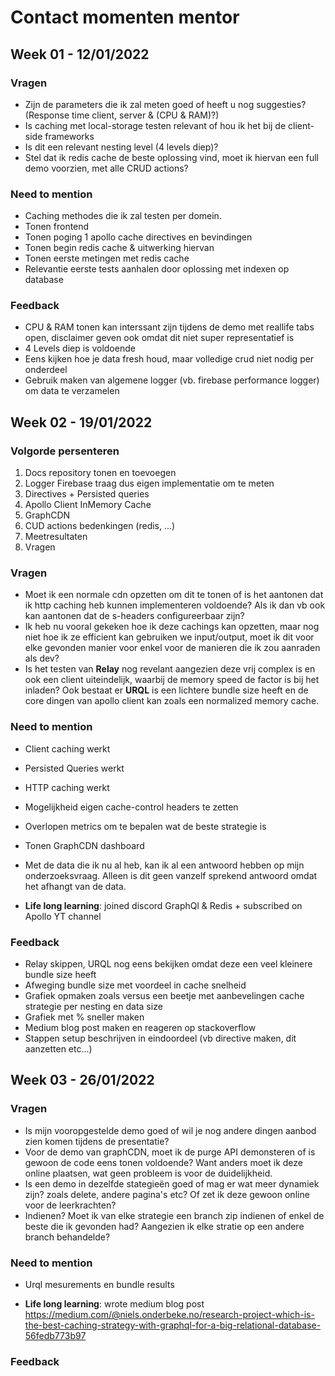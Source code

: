 # Contact momenten mentor

## Week 01 - 12/01/2022

### Vragen

* Zijn de parameters die ik zal meten goed of heeft u nog suggesties? (Response time client, server & (CPU & RAM)?)
* Is caching met local-storage testen relevant of hou ik het bij de client-side frameworks
* Is dit een relevant nesting level (4 levels diep)?
* Stel dat ik redis cache de beste oplossing vind, moet ik hiervan een full demo voorzien, met alle CRUD actions? 

### Need to mention

* Caching methodes die ik zal testen per domein.
* Tonen frontend
* Tonen poging 1 apollo cache directives en bevindingen
* Tonen begin redis cache & uitwerking hiervan
* Tonen eerste metingen met redis cache
* Relevantie eerste tests aanhalen door oplossing met indexen op database

### Feedback

* CPU & RAM tonen kan interssant zijn tijdens de demo met reallife tabs open, disclaimer geven ook omdat dit niet super representatief is
* 4 Levels diep is voldoende
* Eens kijken hoe je data fresh houd, maar volledige crud niet nodig per onderdeel
* Gebruik maken van algemene logger (vb. firebase performance logger) om data te verzamelen  


## Week 02 - 19/01/2022

### Volgorde persenteren

1. Docs repository tonen en toevoegen
2. Logger Firebase traag dus eigen implementatie om te meten
3. Directives + Persisted queries
4. Apollo Client InMemory Cache
5. GraphCDN
6. CUD actions bedenkingen (redis, ...)
7. Meetresultaten
8. Vragen

### Vragen

* Moet ik een normale cdn opzetten om dit te tonen of is het aantonen dat ik http caching heb kunnen implementeren voldoende? Als ik dan vb ook kan aantonen dat de s-headers configureerbaar zijn? 
* Ik heb nu vooral gekeken hoe ik deze cachings kan opzetten, maar nog niet hoe ik ze efficient kan gebruiken we input/output, moet ik dit voor elke gevonden manier voor enkel voor de manieren die ik zou aanraden als dev?
* Is het testen van **Relay** nog revelant aangezien deze vrij complex is en ook een client uiteindelijk, waarbij de memory speed de factor is bij het inladen? Ook bestaat er **URQL** is een lichtere bundle size heeft en de core dingen van apollo client kan zoals een normalized memory cache.

### Need to mention

* Client caching werkt
* Persisted Queries werkt
* HTTP caching werkt
* Mogelijkheid eigen cache-control headers te zetten
* Overlopen metrics om te bepalen wat de beste strategie is
* Tonen GraphCDN dashboard
* Met de data die ik nu al heb, kan ik al een antwoord hebben op mijn onderzoeksvraag. Alleen is dit geen vanzelf sprekend antwoord omdat het afhangt van de data.

* **Life long learning**: joined discord GraphQl & Redis + subscribed on Apollo YT channel

### Feedback

* Relay skippen, URQL nog eens bekijken omdat deze een veel kleinere bundle size heeft
* Afweging bundle size met voordeel in cache snelheid
* Grafiek opmaken zoals versus een beetje met aanbevelingen cache strategie per nesting en data size
* Grafiek met % sneller maken
* Medium blog post maken en reageren op stackoverflow
* Stappen setup beschrijven in eindoordeel (vb directive maken, dit aanzetten etc...)

## Week 03 - 26/01/2022

### Vragen

* Is mijn vooropgestelde demo goed of wil je nog andere dingen aanbod zien komen tijdens de presentatie?
* Voor de demo van graphCDN, moet ik de purge API demonsteren of is gewoon de code eens tonen voldoende? Want anders moet ik deze online plaatsen, wat geen probleem is voor de duidelijkheid.
* Is een demo in dezelfde stategieën goed of mag er wat meer dynamiek zijn? zoals delete, andere pagina's etc? Of zet ik deze gewoon online voor de leerkrachten?
* Indienen? Moet ik van elke strategie een branch zip indienen of enkel de beste die ik gevonden had? Aangezien ik elke stratie op een andere branch behandelde?

### Need to mention

* Urql mesurements en bundle results 

* **Life long learning**: wrote medium blog post https://medium.com/@niels.onderbeke.no/research-project-which-is-the-best-caching-strategy-with-graphql-for-a-big-relational-database-56fedb773b97 

### Feedback
